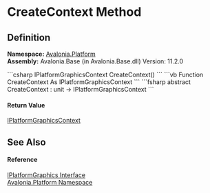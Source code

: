 # CreateContext Method




## Definition
**Namespace:** <a href="N_Avalonia_Platform">Avalonia.Platform</a>  
**Assembly:** Avalonia.Base (in Avalonia.Base.dll) Version: 11.2.0

<Tabs groupId="api-code-preview">
<TabItem value="csharp" label="C#">
```csharp
IPlatformGraphicsContext CreateContext()
```
</TabItem>
<TabItem value="vb" label="VB">
```vb
Function CreateContext As IPlatformGraphicsContext
```
</TabItem>
<TabItem value="fsharp" label="F#">
```fsharp
abstract CreateContext : unit -> IPlatformGraphicsContext 
```
</TabItem>
</Tabs>



#### Return Value
<a href="T_Avalonia_Platform_IPlatformGraphicsContext">IPlatformGraphicsContext</a>

## See Also


#### Reference
<a href="T_Avalonia_Platform_IPlatformGraphics">IPlatformGraphics Interface</a>  
<a href="N_Avalonia_Platform">Avalonia.Platform Namespace</a>  
